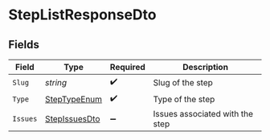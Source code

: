 # StepListResponseDto


## Fields

| Field                                                     | Type                                                      | Required                                                  | Description                                               |
| --------------------------------------------------------- | --------------------------------------------------------- | --------------------------------------------------------- | --------------------------------------------------------- |
| `Slug`                                                    | *string*                                                  | :heavy_check_mark:                                        | Slug of the step                                          |
| `Type`                                                    | [StepTypeEnum](../../Models/Components/StepTypeEnum.md)   | :heavy_check_mark:                                        | Type of the step                                          |
| `Issues`                                                  | [StepIssuesDto](../../Models/Components/StepIssuesDto.md) | :heavy_minus_sign:                                        | Issues associated with the step                           |